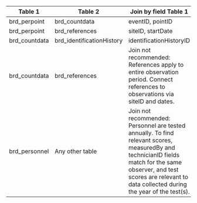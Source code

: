 |Table 1|Table 2|Join by field Table 1|Join by field Table 2|
|-----------------|----------------|-------------------------|--------------------|
brd_perpoint|brd_countdata|eventID, pointID|eventID, pointID|
brd_perpoint|brd_references|siteID, startDate|siteID, date|
brd_countdata|brd_identificationHistory|identificationHistoryID|identificationHistoryID
brd_countdata|brd_references|Join not recommended: References apply to entire observation period. Connect references to observations via siteID and dates.||
brd_personnel|Any other table|Join not recommended: Personnel are tested annually. To find relevant scores, measuredBy and technicianID fields match for the same observer, and test scores are relevant to data collected during the year of the test(s).||
